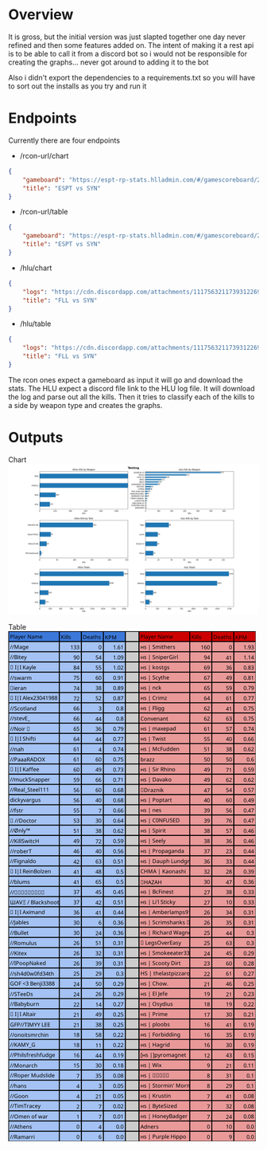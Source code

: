 # Overview
It is gross, but the initial version was just slapted together one day never refined and then some features added on. The intent of making it a rest api is to be able to call it from a discord bot so i would not be responsible for creating the graphs... never got around to adding it to the bot

Also i didn't export the dependencies to a requirements.txt so you will have to sort out the installs as you try and run it


# Endpoints
Currently there are four endpoints
- /rcon-url/chart
```json
{
    "gameboard": "https://espt-rp-stats.hlladmin.com/#/gamescoreboard/21683",
    "title": "ESPT vs SYN"
}
```
- /rcon-url/table
```json
{
    "gameboard": "https://espt-rp-stats.hlladmin.com/#/gamescoreboard/21683",
    "title": "ESPT vs SYN"
}
```
- /hlu/chart
```json
{
    "logs": "https://cdn.discordapp.com/attachments/1117563211739312269/1163125372913717429/icfsyn1015_log.txt",
    "title": "FLL vs SYN"
}
```
- /hlu/table
```json
{
    "logs": "https://cdn.discordapp.com/attachments/1117563211739312269/1163125372913717429/icfsyn1015_log.txt",
    "title": "FLL vs SYN"
}
```


The rcon ones expect a gameboard as input it will go and download the stats. The HLU expect a discord file link to the HLU log file. It will download the log and parse out all the kills. Then it tries to classify each of the kills to a side by weapon type and creates the graphs.

# Outputs
Chart
![](./api/plot.png)

Table
![](./api/table_image.png)
